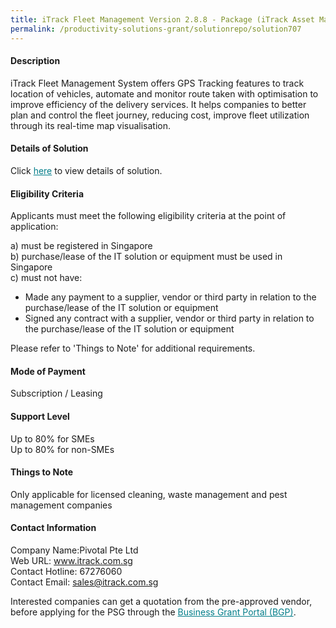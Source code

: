 ```yaml
---
title: iTrack Fleet Management Version 2.8.8 - Package (iTrack Asset Management)
permalink: /productivity-solutions-grant/solutionrepo/solution707
---
```


#### Description

iTrack Fleet Management System offers GPS Tracking features to track location of vehicles, automate and monitor route taken with optimisation to improve efficiency of the delivery services. It helps companies to better plan and control the fleet journey, reducing cost, improve fleet utilization through its real-time map visualisation.

#### Details of Solution

Click <a href='https://govassist.gobusiness.gov.sg/images/psg/Pivotal_ES_Annex_3_Part_3.pdf' style='color:#037e8a'>here</a> to view details of solution.

#### Eligibility Criteria

Applicants must meet the following eligibility criteria at the point of application:

a) must be registered in Singapore <br>
b) purchase/lease of the IT solution or equipment must be used in Singapore <br>
c) must not have:
- Made any payment to a supplier, vendor or third party in relation to the purchase/lease of the IT solution or equipment
- Signed any contract with a supplier, vendor or third party in relation to the purchase/lease of the IT solution or equipment

Please refer to 'Things to Note' for additional requirements.

#### Mode of Payment
Subscription / Leasing

#### Support Level
Up to 80% for SMEs <br>
Up to 80% for non-SMEs

#### Things to Note
Only applicable for licensed cleaning, waste management and pest management companies

#### Contact Information
Company Name:Pivotal Pte Ltd <br>Web URL: www.itrack.com.sg <br>Contact Hotline: 67276060 <br>Contact Email: sales@itrack.com.sg <br>

Interested companies can get a quotation from the pre-approved vendor, before applying for the PSG through the <a target='_blank' style='color:#037e8a' href='https://www.businessgrants.gov.sg/'>Business Grant Portal (BGP)</a>.
